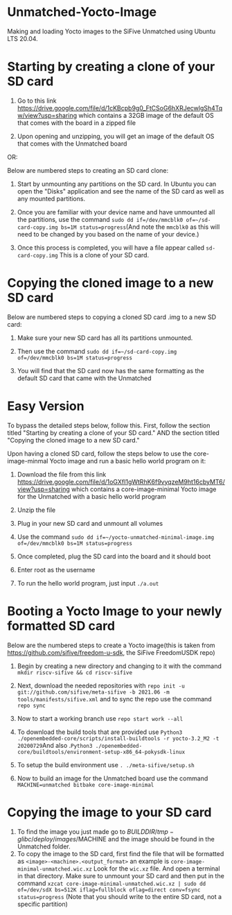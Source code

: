 # Unmatched-Yocto-Image
Making and loading Yocto images to the SiFive Unmatched using Ubuntu LTS 20.04. 

# Starting by creating a clone of your SD card
1. Go to this link https://drive.google.com/file/d/1cKBcpb9g0_FtCSoG6hXRJecwlgSh4Tqw/view?usp=sharing which contains a 32GB image of the default OS that comes with the board in a zipped file

2. Upon opening and unzipping, you will get an image of the default OS that comes with the Unmatched board

OR:

Below are numbered steps to creating an SD card clone:
1. Start by unmounting any partitions on the SD card. In Ubuntu you can open the "Disks" application and see the name of the SD card as well as any mounted partitions. 

2. Once you are familiar with your device name and have unmounted all the partitions, use the command ```sudo dd if=/dev/mmcblk0 of=~/sd-card-copy.img bs=1M status=progress```(And note the ```mmcblk0``` as this will need to be changed by you based on the name of your device.) 

3. Once this process is completed, you will have a file appear called ```sd-card-copy.img``` This is a clone of your SD card.

# Copying the cloned image to a new SD card
Below are numbered steps to copying a cloned SD card .img to a new SD card:
1. Make sure your new SD card has all its partitions unmounted.

2. Then use the command ```sudo dd if=~/sd-card-copy.img of=/dev/mmcblk0 bs=1M status=progress```

3. You will find that the SD card now has the same formatting as the default SD card that came with the Unmatched


# Easy Version

To bypass the detailed steps below, follow this. First, follow the section titled "Starting by creating a clone of your SD card." AND the section titled "Copying the cloned image to a new SD card."

Upon having a cloned SD card, follow the steps below to use the core-image-minmal Yocto image and run a basic hello world program on it:
1. Download the file from this link https://drive.google.com/file/d/1oGXfI1gWtRhK6f9vyqzeM9ht16cbyMT6/view?usp=sharing which contains a core-image-minimal Yocto image for the Unmatched with a basic hello world program

2. Unzip the file 

3. Plug in your new SD card and unmount all volumes

4. Use the command ```sudo dd if=~/yocto-unmatched-minimal-image.img of=/dev/mmcblk0 bs=1M status=progress```

5. Once completed, plug the SD card into the board and it should boot 

6. Enter root as the username

7. To run the hello world program, just input ```./a.out```


# Booting a Yocto Image to your newly formatted SD card
Below are the numbered steps to create a Yocto image(this is taken from https://github.com/sifive/freedom-u-sdk, the SiFive FreedomUSDK repo)

1. Begin by creating a new directory and changing to it with the command ```mkdir riscv-sifive && cd riscv-sifive``` 

2. Next, download the needed repositories with ```repo init -u git://github.com/sifive/meta-sifive -b 2021.06 -m tools/manifests/sifive.xml``` and to sync the repo use the command ```repo sync``` 

3. Now to start a working branch use ```repo start work --all```

4. To download the build tools that are provided use ```Python3 ./openembedded-core/scripts/install-buildtools -r yocto-3.2_M2 -t 20200729```And also .```Python3 ./openembedded-core/buildtools/environment-setup-x86_64-pokysdk-linux``` 

5. To setup the build environment use ```. ./meta-sifive/setup.sh```

6. Now to build an image for the Unmatched board use the command ```MACHINE=unmatched bitbake core-image-minimal``` 

# Copying the image to your SD card
1. To find the image you just made go to $BUILDDIR/tmp-glibc/deploy/images/$MACHINE and the image should be found in the Unmatched folder. 
2. To copy the image to the SD card, first find the file that will be formatted as ```<image>-<machine>.<output_format>``` an example is ```core-image-minimal-unmatched.wic.xz``` Look for the ```wic.xz``` file. And open a terminal in that directory. Make sure to unmount your SD card and then put in the command ```xzcat core-image-minimal-unmatched.wic.xz | sudo dd of=/dev/sdX bs=512K iflag=fullblock oflag=direct conv=fsync status=progress``` (Note that you should write to the entire SD card, not a specific partition)

